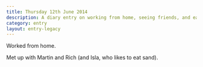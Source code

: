 ```yaml
---
title: Thursday 12th June 2014
description: A diary entry on working from home, seeing friends, and eating sand
category: entry
layout: entry-legacy
---
```


Worked from home.

Met up with Martin and Rich (and Isla, who likes to eat sand).
